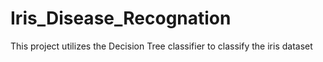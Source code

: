 # Iris_Disease_Recognation
This project utilizes the Decision Tree classifier to classify the iris dataset
